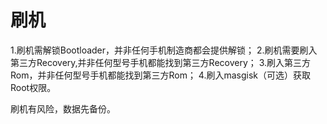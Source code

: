 # 刷机

1.刷机需解锁Bootloader，并非任何手机制造商都会提供解锁；
2.刷机需要刷入第三方Recovery,并非任何型号手机都能找到第三方Recovery；
3.刷入第三方Rom，并非任何型号手机都能找到第三方Rom；
4.刷入masgisk（可选）获取Root权限。

刷机有风险，数据先备份。
